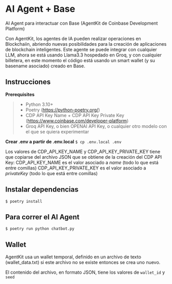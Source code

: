 # AI Agent + Base
AI Agent para interactuar con Base (AgentKit de Coinbase Development Platform) 

Con AgentKit, los agentes de IA pueden realizar operaciones en Blockchaiin, abriendo nuevas posibilidades para la creación de aplicaciones de blockchain inteligentes. Este agente se puede integrar con cualquier LLM, ahora se está usando Llama3.3 hospedado en Groq, y con cualquier billetera, en este momento el código está usando un smart wallet (y su basename asociado) creado en Base.

## Instrucciones
**Prerequisites**
>* Python 3.10+
>* Poetry (https://python-poetry.org/)
>* CDP API Key Name + CDP API Key Private Key (https://www.coinbase.com/developer-platform)
>* Groq API Key, o bien OPENAI API Key, o cualquier otro modelo con el que se quiera experimentar

**Crear .env a partir de .env.local**
`$ cp .env.local .env`

Los valores de CDP_API_KEY_NAME y CDP_API_KEY_PRIVATE_KEY tiene que copiarse del archivo JSON que se obtiene de la creación del CDP API Key:
CDP_API_KEY_NAME es el valor asociado a *name* (todo lo que está entre comillas)
CDP_API_KEY_PRIVATE_KEY es el valor asociado a *privateKey* (todo lo que está entre comillas)

## Instalar dependencias
`$ poetry install`

## Para correr el AI Agent
`$ poetry run python chatbot.py`

## Wallet
AgentKit usa un wallet temporal, definido en un archivo de texto (wallet_data.txt) si este archivo no se existe entonces se crea uno nuevo.

El contenido del archivo, en formato JSON, tiene los valores de `wallet_id` y `seed`
